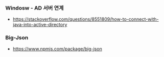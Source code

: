 

### Windosw - AD 서버 연계

- https://stackoverflow.com/questions/8551809/how-to-connect-with-java-into-active-directory


### Big-Json

- https://www.npmjs.com/package/big-json
